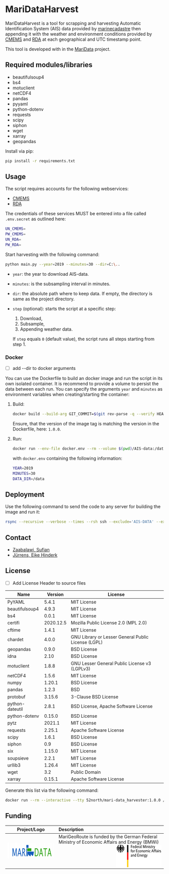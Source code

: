 # MariDataHarvest

MariDataHarvest is a tool for scrapping and harvesting Automatic Identification System (AIS) data provided by [marinecadastre](https://marinecadastre.gov/AIS/)
then appending it with the weather and environment conditions provided by [CMEMS](https://nrt.cmems-du.eu) and [RDA](rda.ucar.edu) at each geographical and UTC timestamp point.

This tool is developed with in the [MariData](https://www.maridata.org) project.


## Required modules/libraries

- beautifulsoup4
- bs4
- motuclient
- netCDF4
- pandas
- pyyaml
- python-dotenv
- requests
- scipy
- siphon
- wget
- xarray
- geopandas

Install via pip:

```sh
pip install -r requirements.txt
```


## Usage

The script requires accounts for the following webservices:

- [CMEMS](https://resources.marine.copernicus.eu/?option=com_csw&task=results?option=com_csw&view=account)
- [RDA](https://rda.ucar.edu/index.html?hash=data_user&action=register)

The credentials of these services MUST be entered into a file called `.env.secret` as outlined here:

   ```sh
   UN_CMEMS=
   PW_CMEMS=
   UN_RDA=
   PW_RDA=
   ```

Start harvesting with the following command:
```sh
python main.py --year=2019 --minutes=30 --dir=C:\..
```

- `year`: the year to download AIS-data.

- `minutes`: is the subsampling interval in minutes.

- `dir`: the absolute path where to keep data. If empty, the directory is same as the project directory.

- `step` (optional): starts the script at a specific step:

  1. Download,
  2. Subsample,
  3. Appending weather data.

  If `step` equals `0` (default value), the script runs all steps starting from step 1.


### Docker
- [ ] add --dir to docker arguments

You can use the Dockerfile to build an docker image and run the script in its own isolated container. It is recommend to provide a volume to persist the data between each run. You can specify the arguments `year` and `minutes` as environment variables when creating/starting the container:

1. Build:

   ```sh
   docker build --build-arg GIT_COMMIT=$(git rev-parse -q --verify HEAD) --build-arg BUILD_DATE=$(date -u +"%Y-%m-%dT%H:%M:%SZ") -t 52north/mari-data_harvester:1.0.0 .
   ```

   Ensure, that the version of the image tag is matching the version in the Dockerfile, here: `1.0.0`.

1. Run:

   ```sh
   docker run --env-file docker.env --rm --volume $(pwd)/AIS-data:/data --volume $(pwd)/.env.secret:/maridata/.env.secret:ro --name=mari-data_harvester 52north/mari-data_harvester:1.0.0
   ```

   with `docker.env` containing the following information:

   ```sh
   YEAR=2019
   MINUTES=30
   DATA_DIR=/data
   ```


## Deployment

Use the following command to send the code to any server for building the image and run it:

```sh
rsync --recursive --verbose --times --rsh ssh --exclude='AIS-DATA' --exclude='*.tmp' --exclude='*.swp' --exclude='.vscode' --exclude='__pycache__' --delete . mari-data-harvester.example.org:/home/user/maridata-harvester
```

## Contact
- [Zaabalawi, Sufian ](https://github.com/SufianZa)
- [Jürrens, Eike Hinderk](https://github.com/EHJ-52n)



## License

- [ ] Add License Header to source files

| Name            | Version   | License                                             |
|-----------------|-----------|-----------------------------------------------------|
| PyYAML          | 5.4.1     | MIT License                                         |
| beautifulsoup4  | 4.9.3     | MIT License                                         |
| bs4             | 0.0.1     | MIT License                                         |
| certifi         | 2020.12.5 | Mozilla Public License 2.0 (MPL 2.0)                |
| cftime          | 1.4.1     | MIT License                                         |
| chardet         | 4.0.0     | GNU Library or Lesser General Public License (LGPL) |
| geopandas       | 0.9.0     | BSD License                                         |
| idna            | 2.10      | BSD License                                         |
| motuclient      | 1.8.8     | GNU Lesser General Public License v3 (LGPLv3)       |
| netCDF4         | 1.5.6     | MIT License                                         |
| numpy           | 1.20.1    | BSD License                                         |
| pandas          | 1.2.3     | BSD                                                 |
| protobuf        | 3.15.6    | 3-Clause BSD License                                |
| python-dateutil | 2.8.1     | BSD License, Apache Software License                |
| python-dotenv   | 0.15.0    | BSD License                                         |
| pytz            | 2021.1    | MIT License                                         |
| requests        | 2.25.1    | Apache Software License                             |
| scipy           | 1.6.1     | BSD License                                         |
| siphon          | 0.9       | BSD License                                         |
| six             | 1.15.0    | MIT License                                         |
| soupsieve       | 2.2.1     | MIT License                                         |
| urllib3         | 1.26.4    | MIT License                                         |
| wget            | 3.2       | Public Domain                                       |
| xarray          | 0.15.1    | Apache Software License                             |

Generate this list via the following command:

```sh
docker run --rm --interactive --tty 52north/mari-data_harvester:1.0.0 /bin/bash -c "pip install --no-warn-script-location --no-cache-dir pip-licenses > /dev/null && .local/bin/pip-licenses -f markdown"
```



## Funding

| Project/Logo | Description |
| :-------------: | :------------- |
| [<img alt="MariData" align="middle" width="267" height="50" src="./img/maridata_logo.png"/>](https://www.maridata.org/) | MariGeoRoute is funded by the German Federal Ministry of Economic Affairs and Energy (BMWi)[<img alt="BMWi" align="middle" width="144" height="72" src="./img/bmwi_logo_en.png" style="float:right"/>](https://www.bmvi.de/) |

